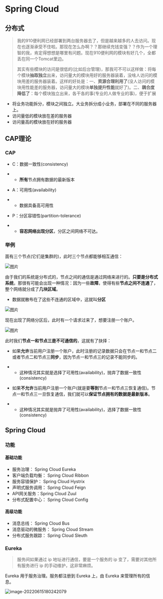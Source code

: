# Spring Cloud

## 分布式

> 我的910便利网已经部署到两台服务器去了，但是越来越多的人去访问。现在也逐渐承受不住啦。那现在怎么办啊？？那继续充钱变强？？作为一个理智的我，肯定得想想是哪里有问题。现在910便利网的模块有好几个，全都丢在同一个Tomcat里边。
>
> 其实有些模块的访问是很低的(比如后台管理)，那我可不可以这样做：将每个模块**抽取独立**出来，访问量大的模块用好的服务器装着，没啥人访问的模块用差的服务器装着。这样的好处是：一、**资源合理利用了**(没人访问的模块用性能差的服务器，访问量大的模块**单独提升性能**就好了)。二、**耦合度降低了**：每个模块独立出来，各干各的事(专业的人做专业的事)，便于扩展

- 将业务功能拆分，模块之间独立。大业务拆分成小业务，部署在不同的服务器上。
- 访问量低的模块放在差的服务器
- 访问量高的模块放在好的服务器



## CAP理论

### CAP

- C：数据一致性(consistency)

- - **所有**节点拥有数据的最新版本

- A：可用性(availability)

- - 数据具备高可用性

- P：分区容错性(partition-tolerance)

- - **容忍网络出现分区**，分区之间网络不可达。



### 举例

面有三个节点(它们是集群的)，此时三个节点都能够相互通信：

![图片](https://mmbiz.qpic.cn/mmbiz_png/2BGWl1qPxib3LiaOIcUWPt6eU6UmOJhnk0sywl0k9oteicfTrJEJyHibMJ2hF9mIykyTrnCNgQfJaO7OOfV8aj876A/640?wx_fmt=png&wxfrom=5&wx_lazy=1&wx_co=1)

由于我们的系统是分布式的，节点之间的通信是通过网络来进行的。**只要是分布式系统**，那很有可能会出现一种情况：因为一些**故障**，使得有些**节点之间不连通**了，整个网络就分成了**几块区域**。

- 数据就散布在了这些不连通的区域中，这就叫**分区**

![图片](https://mmbiz.qpic.cn/mmbiz_png/2BGWl1qPxib3LiaOIcUWPt6eU6UmOJhnk0ePdtv4K0F39YTStF2icicOIVNXgNB11H3cI63HNX2ZG0CFiaLZoS6lKDA/640?wx_fmt=png&wxfrom=5&wx_lazy=1&wx_co=1)

现在出现了网络分区后，此时有一个请求过来了，想要注册一个账户。

![图片](https://mmbiz.qpic.cn/mmbiz_png/2BGWl1qPxib3LiaOIcUWPt6eU6UmOJhnk0awjlYGDKVia3RZa61QznX0WmKibL7xyXibfrXMTXAoaTus0vkoX4r1TvA/640?wx_fmt=png&wxfrom=5&wx_lazy=1&wx_co=1)

此时我们**节点一和节点三是不可通信的**，这就有了抉择：

- 如果**允许**当前用户注册一个账户，此时注册的记录数据只会在节点一和节点二或者节点二和节点三**同步**，因为节点一和节点三的记录不能同步的。

- - 这种情况其实就是选择了可用性(availability)，抛弃了数据一致性(consistency)

- 如果**不允许**当前用户注册一个账户(就是要**等到**节点一和节点三恢复通信)。节点一和节点三一旦恢复通信，我们就可以**保证节点拥有的数据是最新版本**。

- - 这种情况其实就是抛弃了可用性(availability)，选择了数据一致性(consistency)





## Spring Cloud

### 功能

#### 基础功能

- 服务治理： Spring Cloud Eureka
- 客户端负载均衡： Spring Cloud Ribbon
- 服务容错保护： Spring  Cloud Hystrix  
- 声明式服务调用： Spring  Cloud Feign
- API网关服务：Spring Cloud Zuul
- 分布式配置中心： Spring Cloud Config



#### 高级功能

- 消息总线： Spring  Cloud Bus
- 消息驱动的微服务： Spring Cloud Stream
- 分布式服务跟踪： Spring  Cloud Sleuth



### Eureka



> 服务间如果通过 ip 地址进行通信，要是一个服务的 ip 变了，需要对其他所有服务进行 ip 的手动维护，这非常麻烦。

Eureka 用于服务治理。服务都注册到 Eureka 上，由 Eureka 来管理所有的信息。

![image-20220615180242079](https://finn-typora.oss-cn-shanghai.aliyuncs.com/pic/202206151802209.png)
